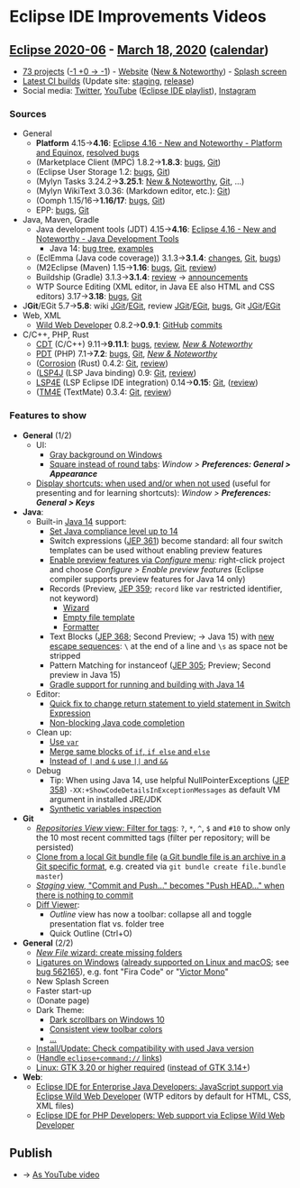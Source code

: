 # Eclipse IDE Improvements Videos

## [Eclipse 2020-06](https://wiki.eclipse.org/Category:SimRel-2020-06) - [March 18, 2020](https://calendar.google.com/calendar/event?eid=MDhpMWdvM24xOW12ODRjbmxndjFwc2RjY20gZ2NoczdubTRudnBtODM3NDY5ZGRqOXRqbGtAZw&ctz=Europe/Berlin) ([calendar](https://calendar.google.com/calendar/embed?src=gchs7nm4nvpm837469ddj9tjlk@group.calendar.google.com&ctz=Europe/Berlin))
* [73 projects](https://projects.eclipse.org/releases/2020-06) ([-1 +0 → -1](projects_diff.txt)) - [Website](https://eclipse.org/eclipseide/2020-06) ([New & Noteworthy](https://eclipse.org/eclipseide/2020-06/noteworthy)) - [Splash screen](https://bugs.eclipse.org/bugs/show_bug.cgi?id=553853)
* [Latest CI builds](https://hudson.eclipse.org/packaging/job/simrel.epp-tycho-build/lastSuccessfulBuild/artifact/org.eclipse.epp.packages/archive/) (Update site: [staging](https://download.eclipse.org/staging/2020-06), [release](http://download.eclipse.org/releases/2020-06))
* Social media: [Twitter](http://twitter.com/EclipseJavaIDE), [YouTube](https://www.youtube.com/user/EclipseFdn) ([Eclipse IDE playlist](https://www.youtube.com/playlist?list=PLy7t4z5SYNaSNjL60ofpwVhfA7mOF3Pgk)), [Instagram](https://www.instagram.com/eclipsejavaide)


### Sources

* General
    * **Platform** 4.15→**4.16**: [Eclipse 4.16 - New and Noteworthy - Platform and Equinox](https://www.eclipse.org/eclipse/news/4.16/platform.php), [resolved bugs](https://bugs.eclipse.org/bugs/buglist.cgi?bug_status=RESOLVED&resolution=---&resolution=FIXED&product=JDT&query_format=advanced&order=changeddate%20DESC)
    * (Marketplace Client (MPC) 1.8.2→**1.8.3**: [bugs](https://bugs.eclipse.org/bugs/buglist.cgi?product=MPC&query_format=advanced&order=changeddate%20DESC), [Git](https://git.eclipse.org/c/mpc/org.eclipse.epp.mpc.git/log/))
    * (Eclipse User Storage 1.2: [bugs](https://bugs.eclipse.org/bugs/buglist.cgi?product=USSSDK&query_format=advanced&order=changeddate%20DESC), [Git](https://git.eclipse.org/c/usssdk/org.eclipse.usssdk.git/log/))
    * (Mylyn Tasks 3.24.2→**3.25.1**: [New & Noteworthy](https://www.eclipse.org/mylyn/new/), [Git](https://git.eclipse.org/c/mylyn/org.eclipse.mylyn.tasks.git/log/), ...)
    * (Mylyn WikiText 3.0.36: (Markdown editor, etc.): [Git](https://git.eclipse.org/c/mylyn/org.eclipse.mylyn.docs.git/log/))
    * (Oomph 1.15/16→**1.16/17**: [bugs](https://bugs.eclipse.org/bugs/buglist.cgi?product=Oomph&query_format=advanced&order=changeddate%20DESC), [Git](https://git.eclipse.org/c/oomph/org.eclipse.oomph.git/log/))
    * EPP: [bugs](https://bugs.eclipse.org/bugs/buglist.cgi?product=EPP&query_format=advanced&order=changeddate%20DESC), [Git](https://git.eclipse.org/c/epp/org.eclipse.epp.packages.git/log/)
* Java, Maven, Gradle
    * Java development tools (JDT) 4.15→**4.16**: [Eclipse 4.16 - New and Noteworthy - Java Development Tools](https://www.eclipse.org/eclipse/news/4.16/jdt.php)
        * Java 14: [bug tree](https://bugs.eclipse.org/bugs/showdependencytree.cgi?id=549808), [examples](https://wiki.eclipse.org/Java14/Examples)
    * (EclEmma (Java code coverage)) 3.1.3→**3.1.4**: [changes](https://www.eclemma.org/changes.html), [Git](https://github.com/eclipse/eclemma/commits/master), [bugs](https://bugs.eclipse.org/bugs/buglist.cgi?product=Eclemma&query_format=advanced&order=changeddate%20DESC))
    * (M2Eclipse (Maven) 1.15→**1.16**: [bugs](https://bugs.eclipse.org/bugs/buglist.cgi?product=m2e&query_format=advanced&order=changeddate%20DESC&target_milestone=1.15.0), [Git](https://git.eclipse.org/c/m2e/m2e-core.git/log/), [review](https://projects.eclipse.org/projects/technology.m2e/reviews/1.15-release-review))
    * Buildship (Gradle) 3.1.3→**3.1.4**: [review](https://projects.eclipse.org/projects/tools.buildship/releases/3.1.4) → [announcements](https://discuss.gradle.org/tag/buildship-release)
    * WTP Source Editing (XML editor, in Java EE also HTML and CSS editors) 3.17→**3.18**: [bugs](https://bugs.eclipse.org/bugs/buglist.cgi?product=WTP%20Source%20Editing&query_format=advanced&order=changeddate%20DESC), [Git](https://git.eclipse.org/c/sourceediting/webtools.sourceediting.git/log/)
* J**Git**/EGit 5.7→**5.8**: wiki [JGit](https://wiki.eclipse.org/JGit/New_and_Noteworthy/5.8)/[EGit](https://wiki.eclipse.org/EGit/New_and_Noteworthy/5.8), review [JGit](https://projects.eclipse.org/projects/technology.jgit/reviews/5.8.0-release-review)/[EGit](https://projects.eclipse.org/projects/technology.egit/reviews/5.8.0-release-review), [bugs](https://bugs.eclipse.org/bugs/buglist.cgi?product=EGit&product=JGit&query_format=advanced&order=changeddate%20DESC), Git [JGit](https://git.eclipse.org/c/jgit/jgit.git/log/)/[EGit](https://git.eclipse.org/c/egit/egit.git/log/)
* Web, XML
    * [Wild Web Developer](https://projects.eclipse.org/projects/tools.wildwebdeveloper) 0.8.2→**0.9.1**: [GitHub](https://github.com/eclipse/wildwebdeveloper) [commits](https://github.com/eclipse/wildwebdeveloper/compare/0.8.2...0.9.1)
* C/C++, PHP, Rust
    * [CDT](https://projects.eclipse.org/projects/tools.cdt) (C/C++) 9.11→**9.11.1**: [bugs](https://bugs.eclipse.org/bugs/buglist.cgi?product=CDT&query_format=advanced&order=changeddate%20DESC), [review](https://projects.eclipse.org/projects/tools.cdt/reviews/9.11.1-release-review), [_New & Noteworthy_](https://wiki.eclipse.org/CDT/User/NewIn911)
    * [PDT](https://projects.eclipse.org/projects/tools.pdt) (PHP) 7.1→**7.2**: [bugs](https://bugs.eclipse.org/bugs/buglist.cgi?product=PDT&query_format=advanced&order=changeddate%20DESC), [Git](https://git.eclipse.org/c/pdt/org.eclipse.pdt.git/log/), [_New & Noteworthy_ ](https://wiki.eclipse.org/PDT/NewIn72)
    * ([Corrosion](https://github.com/eclipse/corrosion) (Rust) 0.4.2: [Git](https://github.com/eclipse/corrosion/commits/master), [review](https://projects.eclipse.org/projects/tools.corrosion/reviews/0.4.2-release-review))
    * ([LSP4J](https://projects.eclipse.org/projects/technology.lsp4j) (LSP Java binding) 0.9: [Git](https://github.com/eclipse/lsp4j/commits/master), [review](https://projects.eclipse.org/projects/technology.lsp4j))
    * [LSP4E](https://projects.eclipse.org/projects/technology.lsp4e) (LSP Eclipse IDE integration) 0.14→**0.15**: [Git](https://git.eclipse.org/c/lsp4e/lsp4e.git/log/), ([review](https://projects.eclipse.org/projects/technology.lsp4e/reviews/0.15.0-release-review))
    * ([TM4E](https://projects.eclipse.org/projects/technology.tm4e) (TextMate) 0.3.4: [Git](https://github.com/eclipse/tm4e/commits/master), [review](https://projects.eclipse.org/projects/technology.tm4e/reviews/0.3.3-release-review))


### Features to show

* **General** (1/2)
    * UI:
        * [Gray background on Windows](https://www.eclipse.org/eclipse/news/4.16/platform.php#light-theme-win10)
        * [Square instead of round tabs](https://www.eclipse.org/eclipse/news/4.16/platform.php#round-tabs-preference): _Window > **Preferences: General > Appearance**_
    * [Display shortcuts: when used and/or when not used](https://www.eclipse.org/eclipse/news/4.16/platform.php#show-keybinding) (useful for presenting and for learning shortcuts): _Window > **Preferences: General > Keys**_
* **Java**:
    * Built-in [Java 14](https://openjdk.java.net/projects/jdk/14/) support:
        * [Set Java compliance level up to 14](https://www.eclipse.org/eclipse/news/4.16/jdt.php#jdk-compliance-14)
        * Switch expressions ([JEP 361](http://openjdk.java.net/jeps/361)) become standard: all four switch templates can be used without enabling preview features
        * [Enable preview features via _Configure_ menu](https://www.eclipse.org/eclipse/news/4.16/jdt.php#enable-preview): right-click project and choose _Configure > Enable preview features_ (Eclipse compiler supports preview features for Java 14 only)
        * Records (Preview, [JEP 359](https://openjdk.java.net/jeps/359); `record` like `var` restricted identifier, not keyword)
            * [Wizard](https://www.eclipse.org/eclipse/news/4.16/jdt.php#new-record-creation-wizard)
            * [Empty file template](https://www.eclipse.org/eclipse/news/4.16/jdt.php#new-record-template)
            * [Formatter](https://www.eclipse.org/eclipse/news/4.16/jdt.php#formatter-records)
        * Text Blocks ([JEP 368](https://openjdk.java.net/jeps/368); Second Preview; → Java 15) with [new escape sequences](https://openjdk.java.net/jeps/368#New-escape-sequences): `\` at the end of a line and `\s` as space not be stripped
        * Pattern Matching for instanceof ([JEP 305](https://openjdk.java.net/jeps/305); Preview; Second preview in Java 15)
        * [Gradle support for running and building with Java 14](https://discuss.gradle.org/t/buildship-3-1-4-is-now-available/35428)
    * Editor:
        * [Quick fix to change return statement to yield statement in Switch Expression](https://www.eclipse.org/eclipse/news/4.16/jdt.php#quickfix-switch-expression-return-to-yield)
        * [Non-blocking Java code completion](https://www.eclipse.org/eclipse/news/4.16/jdt.php#default-non-blocking-completion)
    * Clean up:
        * [Use `var`](https://www.eclipse.org/eclipse/news/4.16/jdt.php#variable-type-inference)
        * [Merge same blocks of `if`, `if else` and `else`](https://www.eclipse.org/eclipse/news/4.16/jdt.php#merge-conditional)
        * [Instead of `|` and `&` use `||` and `&&`](https://www.eclipse.org/eclipse/news/4.16/jdt.php#lazy-logical)
    * Debug
        * Tip: When using Java 14, use helpful NullPointerExceptions ([JEP 358](https://openjdk.java.net/jeps/358)) `-XX:+ShowCodeDetailsInExceptionMessages` as default VM argument in installed JRE/JDK
        * [Synthetic variables inspection](https://www.eclipse.org/eclipse/news/4.16/jdt.php#synthetic-variables-inspection)
* **Git**
    * [_Repositories View_ view: Filter for tags](https://wiki.eclipse.org/EGit/New_and_Noteworthy/5.8#Repositories_View): `?`, `*`, `^`, `$` and `#10` to show only the 10 most recent committed tags (filter per repository; will be persisted)
    * [Clone from a local Git bundle file](https://wiki.eclipse.org/EGit/New_and_Noteworthy/5.8#Cloning) ([a Git bundle file is an archive in a Git specific format](https://git-scm.com/docs/git-bundle), e.g. created via `git bundle create file.bundle master`)
    * [_Staging_ view, "Commit and Push..." becomes "Push HEAD..." when there is nothing to commit](https://git.eclipse.org/c/egit/egit.git/commit/?id=cc5d94f2bf9753fc61c17042238f359e5a09d3bc)
    * [Diff Viewer](https://wiki.eclipse.org/EGit/New_and_Noteworthy/5.8#Diff_Viewer):
        * _Outline_ view has now a toolbar: collapse all and toggle presentation flat vs. folder tree
        * Quick Outline (Ctrl+O)
* **General** (2/2)
    * [_New File_ wizard: create missing folders](https://www.eclipse.org/eclipse/news/4.16/platform.php#create-subfolder)
    * [Ligatures on Windows](https://www.eclipse.org/eclipse/news/4.16/platform.php#eclipse-win-ligatures-support) ([already supported on Linux and macOS](https://www.eclipse.org/eclipse/news/4.16/platform_isv.php#win-ligatures-support); see [bug 562165](https://bugs.eclipse.org/bugs/show_bug.cgi?id=562165)), e.g. font "Fira Code" or "[Victor Mono](https://rubjo.github.io/victor-mono/)"
    * New Splash Screen
    * Faster start-up
    * (Donate page)
    * Dark Theme:
        * [Dark scrollbars on Windows 10](https://www.eclipse.org/eclipse/news/4.16/platform.php#win-dark-theme-scrollbars)
        * [Consistent view toolbar colors](https://www.eclipse.org/eclipse/news/4.16/platform.php#dark-toolbars)
        * [...](https://www.eclipse.org/eclipse/news/4.16/platform_isv.php#win-dark-scrollbars)
    * [Install/Update: Check compatibility with used Java version](https://www.eclipse.org/eclipse/news/4.16/platform.php#verify-jre-installation)
    * ([Handle `eclipse+command://` links](https://www.eclipse.org/eclipse/news/4.16/platform_isv.php#eclipse-command-url-handler))
    * [Linux: GTK 3.20 or higher required](https://www.eclipse.org/eclipse/news/4.16/platform_isv.php#gtk-min-version) ([instead of GTK 3.14+](https://git.eclipse.org/r/#/c/159264/2/bundles/org.eclipse.swt/Eclipse+SWT/gtk/org/eclipse/swt/widgets/Display.java))
* **Web**:
    * [Eclipse IDE for Enterprise Java Developers: JavaScript support via Eclipse Wild Web Developer](https://bugs.eclipse.org/bugs/show_bug.cgi?id=559907) (WTP editors by default for HTML, CSS, XML files)
    * [Eclipse IDE for PHP Developers: Web support via Eclipse Wild Web Developer](https://bugs.eclipse.org/bugs/show_bug.cgi?id=561624)

## Publish
* → [As YouTube video](https://www.youtube.com/playlist?list=PLnh_8hTD4yvnhXSttuewEKgKkmlIj_ND-)
